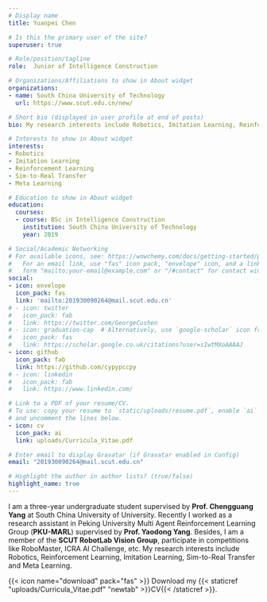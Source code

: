 ```yaml
---
# Display name
title: Yuanpei Chen

# Is this the primary user of the site?
superuser: true

# Role/position/tagline
role:  Junior of Intelligence Construction

# Organizations/Affiliations to show in About widget
organizations:
- name: South China University of Technology
  url: https://www.scut.edu.cn/new/

# Short bio (displayed in user profile at end of posts)
bio: My research interests include Robotics, Imitation Learning, Reinforcement Learning and Meta Learning.

# Interests to show in About widget
interests:
- Robotics
- Imitation Learning
- Reinforcement Learning
- Sim-to-Real Transfer
- Meta Learning

# Education to show in About widget
education:
  courses:
  - course: BSc in Intelligence Construction
    institution: South China University of Technology
    year: 2019

# Social/Academic Networking
# For available icons, see: https://wowchemy.com/docs/getting-started/page-builder/#icons
#   For an email link, use "fas" icon pack, "envelope" icon, and a link in the
#   form "mailto:your-email@example.com" or "/#contact" for contact widget.
social:
- icon: envelope
  icon_pack: fas
  link: 'mailto:201930090264@mail.scut.edu.cn'
# - icon: twitter
#   icon_pack: fab
#   link: https://twitter.com/GeorgeCushen
# - icon: graduation-cap  # Alternatively, use `google-scholar` icon from `ai` icon pack
#   icon_pack: fas
#   link: https://scholar.google.co.uk/citations?user=sIwtMXoAAAAJ
- icon: github
  icon_pack: fab
  link: https://github.com/cypypccpy
# - icon: linkedin
#   icon_pack: fab
#   link: https://www.linkedin.com/

# Link to a PDF of your resume/CV.
# To use: copy your resume to `static/uploads/resume.pdf`, enable `ai` icons in `params.toml`, 
# and uncomment the lines below.
- icon: cv
  icon_pack: ai
  link: uploads/Curricula_Vitae.pdf

# Enter email to display Gravatar (if Gravatar enabled in Config)
email: "201930090264@mail.scut.edu.cn"

# Highlight the author in author lists? (true/false)
highlight_name: true
---
```


I am a three-year undergraduate student supervised by **Prof. Chengguang Yang** at South China University of University. Recently I worked as a research assistant in Peking University Multi Agent Reinforcement Learning Group (**PKU-MARL**) supervised by **Prof. Yaodong Yang**. Besides, I am a member of the **SCUT RobotLab Vision Group**, participate in competitions like RoboMaster, ICRA AI Challenge, etc. My research interests include Robotics, Reinforcement Learning, Imitation Learning, Sim-to-Real Transfer and Meta Learning.

{{< icon name="download" pack="fas" >}} Download my {{< staticref "uploads/Curricula_Vitae.pdf" "newtab" >}}CV{{< /staticref >}}.
